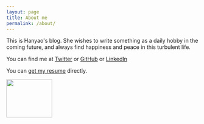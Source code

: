 ```yaml
---
layout: page
title: About me
permalink: /about/
---
```


This is Hanyao's blog. She wishes to write something as a daily hobby in the coming future, and always find happiness and peace in this turbulent life.

You can find me at [Twitter](https://twitter.com/liuhanyao98) or [GitHub](https://github.com/liuhanyao98) or [LinkedIn](https://www.linkedin.com/in/hanyaoliu/)

You can [get my resume](assets/Resume_HanyaoLiu.pdf) directly. 



<img src="/blog/assets/profile.jpeg" height="100" width="120">
